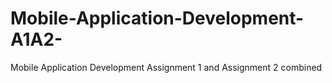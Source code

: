 # Mobile-Application-Development-A1A2-
Mobile Application Development Assignment 1 and Assignment 2 combined
